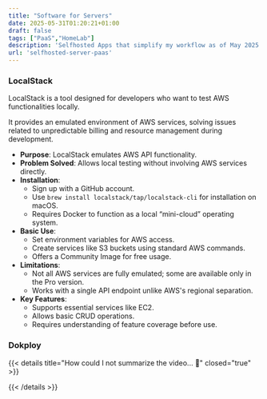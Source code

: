 ```yaml
---
title: "Software for Servers"
date: 2025-05-31T01:20:21+01:00
draft: false
tags: ["PaaS","HomeLab"]
description: 'Selfhosted Apps that simplify my workflow as of May 2025: Termix, CheckMate, LibreChat'
url: 'selfhosted-server-paas'
---
```


### LocalStack

LocalStack is a tool designed for developers who want to test AWS functionalities locally. 

It provides an emulated environment of AWS services, solving issues related to unpredictable billing and resource management during development. 

- **Purpose**: LocalStack emulates AWS API functionality.
- **Problem Solved**: Allows local testing without involving AWS services directly.
- **Installation**: 
  - Sign up with a GitHub account.
  - Use `brew install localstack/tap/localstack-cli` for installation on macOS.
  - Requires Docker to function as a local “mini-cloud” operating system.
- **Basic Use**: 
  - Set environment variables for AWS access.
  - Create services like S3 buckets using standard AWS commands.
  - Offers a Community Image for free usage.
- **Limitations**:
  - Not all AWS services are fully emulated; some are available only in the Pro version.
  - Works with a single API endpoint unlike AWS's regional separation.
- **Key Features**: 
  - Supports essential services like EC2.
  - Allows basic CRUD operations.
  - Requires understanding of feature coverage before use.

### Dokploy


{{< details title="How could I not summarize the video... 📌" closed="true" >}}



{{< /details >}}